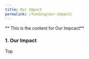```yaml
---
title: Our Impact
permalink: /funding/our-impact/
---
```


** This is the content for Our Impcact**  


### 1. Our Impact
<div class="btntop"><a href="#top" style="text-decoration:none;">Top</a></div>
